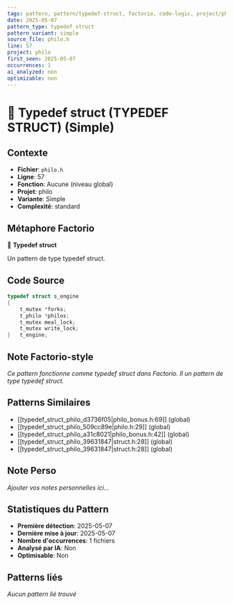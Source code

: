 ```yaml
---
tags: pattern, pattern/typedef-struct, factorio, code-logic, project/philo, pattern/variant/simple
date: 2025-05-07
pattern_type: typedef struct
pattern_variant: simple
source_file: philo.h
line: 57
project: philo
first_seen: 2025-05-07
occurrences: 1
ai_analyzed: non
optimizable: non
---
```


# 🔧 Typedef struct (TYPEDEF STRUCT) (Simple)

## Contexte
- **Fichier**: `philo.h`
- **Ligne**: 57
- **Fonction**: Aucune (niveau global)
- **Projet**: philo
- **Variante**: Simple
- **Complexité**: standard

## Métaphore Factorio
🔧 **Typedef struct**

Un pattern de type typedef struct.

## Code Source
```c
typedef struct s_engine
{
	t_mutex	*forks;
	t_philo	*philos;
	t_mutex	meal_lock;
	t_mutex	write_lock;
}	t_engine;
```

## Note Factorio-style
*Ce pattern fonctionne comme typedef struct dans Factorio. Il un pattern de type typedef struct.*

## Patterns Similaires
- [[typedef_struct_philo_d3736f05|philo_bonus.h:69]] (global)
- [[typedef_struct_philo_509cc89e|philo.h:29]] (global)
- [[typedef_struct_philo_a31c8021|philo_bonus.h:42]] (global)
- [[typedef_struct_philo_39631847|struct.h:28]] (global)
- [[typedef_struct_philo_39631847|struct.h:28]] (global)

## Note Perso
*Ajouter vos notes personnelles ici...*

## Statistiques du Pattern
- **Première détection**: 2025-05-07
- **Dernière mise à jour**: 2025-05-07
- **Nombre d'occurrences**: 1 fichiers
- **Analysé par IA**: Non
- **Optimisable**: Non

## Patterns liés
*Aucun pattern lié trouvé*
